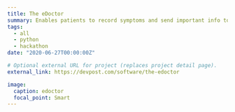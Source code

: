 ```yaml
---
title: The eDoctor
summary: Enables patients to record symptoms and send important info to doctors. Utilized Python for the backend, Streamlit for the frontend and OpenAI’s natural language processing API to perform text summarization.
tags:
  - all
  - python
  - hackathon
date: "2020-06-27T00:00:00Z"

# Optional external URL for project (replaces project detail page).
external_link: https://devpost.com/software/the-edoctor

image:
  caption: edoctor
  focal_point: Smart
---
```

